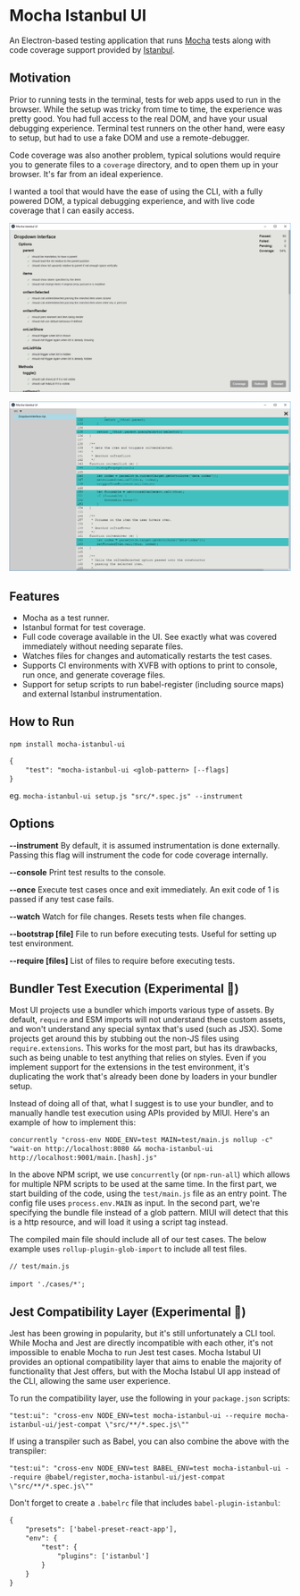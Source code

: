# Mocha Istanbul UI

An Electron-based testing application that runs [Mocha](https://mochajs.org/) tests along with code coverage support provided by [Istanbul](https://istanbul.js.org/).

## Motivation

Prior to running tests in the terminal, tests for web apps used to run in the browser. While the setup was tricky from time to time, the experience was pretty good. You had full access to the real DOM, and have your usual debugging experience. Terminal test runners on the other hand, were easy to setup, but had to use a fake DOM and use a remote-debugger. 

Code coverage was also another problem, typical solutions would require you to generate files to a ```coverage``` directory, and to open them up in your browser. It's far from an ideal experience.

I wanted a tool that would have the ease of using the CLI, with a fully powered DOM, a typical debugging experience, and with live code coverage that I can easily access. 

![Reporter](docs/reporter.png)

![Coverage](docs/coverage.png)

## Features

* Mocha as a test runner.
* Istanbul format for test coverage.
* Full code coverage available in the UI. See exactly what was covered immediately without needing separate files.
* Watches files for changes and automatically restarts the test cases.
* Supports CI environments with XVFB with options to print to console, run once, and generate coverage files.
* Support for setup scripts to run babel-register (including source maps) and external Istanbul instrumentation.

## How to Run

```npm install mocha-istanbul-ui```

```
{
    "test": "mocha-istanbul-ui <glob-pattern> [--flags]
} 
```

eg. ```mocha-istanbul-ui setup.js "src/*.spec.js" --instrument```

## Options

**--instrument** By default, it is assumed instrumentation is done externally. Passing this flag will instrument the code for code coverage internally.

**--console** Print test results to the console.

**--once** Execute test cases once and exit immediately. An exit code of 1 is passed if any test case fails.

**--watch** Watch for file changes. Resets tests when file changes.

**--bootstrap [file]** File to run before executing tests. Useful for setting up test environment.

**--require [files]** List of files to require before executing tests.

## Bundler Test Execution (Experimental 🧪)

Most UI projects use a bundler which imports various type of assets. By default, ```require``` and ESM imports will not understand these custom assets, and won't understand any special syntax that's used (such as JSX). Some projects get around this by stubbing out the non-JS files using ```require.extensions```. This works for the most part, but has its drawbacks, such as being unable to test anything that relies on styles. Even if you implement support for the extensions in the test environment, it's duplicating the work that's already been done by loaders in your bundler setup.

Instead of doing all of that, what I suggest is to use your bundler, and to manually handle test execution using APIs provided by MIUI. Here's an example of how to implement this:

```
concurrently "cross-env NODE_ENV=test MAIN=test/main.js nollup -c" "wait-on http://localhost:8080 && mocha-istanbul-ui http://localhost:9001/main.[hash].js"
```

In the above NPM script, we use ```concurrently``` (or ```npm-run-all```) which allows for multiple NPM scripts to be used at the same time. In the first part, we start building of the code, using the ```test/main.js``` file as an entry point. The config file uses ```process.env.MAIN``` as input. In the second part, we're specifying the bundle file instead of a glob pattern. MIUI will detect that this is a http resource, and will load it using a script tag instead.

The compiled main file should include all of our test cases. The below example uses ```rollup-plugin-glob-import``` to include all test files.

```
// test/main.js

import './cases/*';
```

## Jest Compatibility Layer (Experimental 🧪)

Jest has been growing in popularity, but it's still unfortunately a CLI tool. While Mocha and Jest are directly incompatible with each other, it's not impossible to enable Mocha to run Jest test cases. Mocha Istabul UI provides an optional compatibility layer that aims to enable the majority of functionality that Jest offers, but with the Mocha Istabul UI app instead of the CLI, allowing the same user experience. 

To run the compatibility layer, use the following in your ```package.json``` scripts:

```
"test:ui": "cross-env NODE_ENV=test mocha-istanbul-ui --require mocha-istanbul-ui/jest-compat \"src/**/*.spec.js\""
```

If using a transpiler such as Babel, you can also combine the above with the transpiler:

```
"test:ui": "cross-env NODE_ENV=test BABEL_ENV=test mocha-istanbul-ui --require @babel/register,mocha-istanbul-ui/jest-compat \"src/**/*.spec.js\""
```

Don't forget to create a ```.babelrc``` file that includes ```babel-plugin-istanbul```:

```
{
    "presets": ['babel-preset-react-app'],
    "env": {
        "test": {
            "plugins": ['istanbul']
        }
    }
}
```
